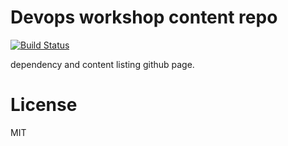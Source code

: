 # Devops workshop content repo

[![Build Status](https://travis-ci.org/junaid1460/workshops.svg?branch=master)](https://travis-ci.org/junaid1460/workshops)

dependency and content listing github page.

# License
MIT
